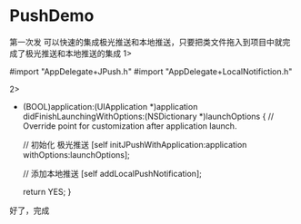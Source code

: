 # PushDemo
第一次发
可以快速的集成极光推送和本地推送，只要把类文件拖入到项目中就完成了极光推送和本地推送的集成
1>

#import "AppDelegate+JPush.h"
#import "AppDelegate+LocalNotifiction.h"


2>


- (BOOL)application:(UIApplication *)application didFinishLaunchingWithOptions:(NSDictionary *)launchOptions {
    // Override point for customization after application launch.
    
    
    // 初始化 极光推送
    [self initJPushWithApplication:application withOptions:launchOptions];
    
    // 添加本地推送
    [self addLocalPushNotification];
    
    
    
    return YES;
}


好了，完成 
